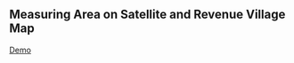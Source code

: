 ## Measuring Area on Satellite and Revenue Village Map

[Demo](https://venkanna37.github.io/Measure/)
